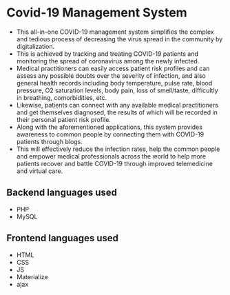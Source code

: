 # Covid-19 Management System
- This all-in-one COVID-19 management system simplifies the complex and tedious process of decreasing the virus spread in the community by digitalization.
- This is achieved by tracking and treating COVID-19 patients and monitoring the spread of coronavirus among the newly infected. 
- Medical practitioners can easily access patient risk profiles and can assess any possible doubts over the severity of infection, and also general health records including body temperature, pulse rate, blood pressure, O2 saturation levels, body pain, loss of smell/taste, difficultly in breathing, comorbidities, etc. 
- Likewise, patients can connect with any available medical practitioners and get themselves diagnosed, the results of which will be recorded in their personal patient risk profile. 
- Along with the aforementioned applications, this system provides awareness to common people by connecting them with COVID-19 patients through blogs. 
- This will effectively reduce the infection rates, help the common people and empower medical professionals across the world to help more patients recover and battle COVID-19 through improved telemedicine and virtual care.

## Backend languages used
- PHP
- MySQL

## Frontend languages used 
- HTML
- CSS
- JS
- Materialize
- ajax


